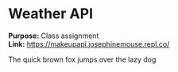 # Weather API  
  
  
  
**Purpose:** Class assignment  
**Link:** https://makeupapi.josephinemouse.repl.co/
  
The quick brown fox jumps over the lazy dog